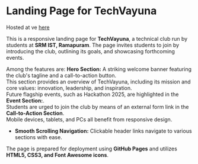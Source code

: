 # Landing Page for TechVayuna

Hosted at ve [here](https://techvayuna-landing-page.vercel.app/)

This is a responsive landing page for **TechVayuna**, a technical club run by students at **SRM IST, Ramapuram**. 
The page invites students to join by introducing the club, outlining its goals, and showcasing forthcoming events. 


Among the features are: **Hero Section:** A striking welcome banner featuring the club's tagline and a call-to-action button.  
This section provides an overview of TechVayuna, including its mission and core values: innovation, leadership, and inspiration.  
Future flagship events, such as Hackathon 2025, are highlighted in the **Event Section:**.  
Students are urged to join the club by means of an external form link in the **Call-to-Action Section**.  
Mobile devices, tablets, and PCs all benefit from responsive design.  
- **Smooth Scrolling Navigation:** Clickable header links navigate to various sections with ease.  

The page is prepared for deployment using **GitHub Pages** and utilizes **HTML5, CSS3, and Font Awesome icons**.



